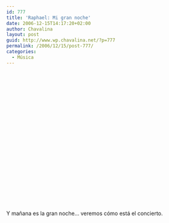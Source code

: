 ```yaml
---
id: 777
title: 'Raphael: Mi gran noche'
date: 2006-12-15T14:17:20+02:00
author: Chavalina
layout: post
guid: http://www.wp.chavalina.net/?p=777
permalink: /2006/12/15/post-777/
categories:
  - Música
---
```

<object width="425" height="350"><param name="movie" value="http://www.youtube.com/v/RA_lLaPX_CE"><param name="wmode" value="transparent"><embed src="http://www.youtube.com/v/RA_lLaPX_CE" type="application/x-shockwave-flash" wmode="transparent" width="425" height="350"><noembed>Hoy para mi es un dia especial <br />
pues saldre por la noche <br />
podre vivir lo que el mundo no esta <br />
cuando el sol ya se esconde <br />
<br />
Podre cantar una dulce cancion <br />
a la luz de la luna <br />
y acariciar y besar a mi amor <br />
como no lo hice nunca<br />
<br />
Que pasara, que misterio habra<br />
puede ser mi gran noche <br />
y al despertar ya mi vida sabra <br />
algo que no conoce <br />
<br />
Caminare abrazando a mi amor <br />
por las calles sin rumbo<br />
descubrire que el amor es mejor <br />
cuando todo esta oscuro <br />
<br />
y sin hablar nuestros pasos iran <br />
a buscar otra puerta <br />
que se abrira como mi corazon <br />
cuando ella se acerca <br />
<br />
Que pasara, que misterio habra <br />
puede ser mi gran noche <br />
y al despertar ya mi vida sabra <br />
algo que no conoce <br />
<br />
Sera, sera esta noche ideal <br />
que ya nunca se olvida <br />
podre reir, y cantar y bailar <br />
disfrutando la vida <br />
<br />
Olvidare la tristeza y el mal <br />
y las penas del mundo <br />
y escuchare los violines cantar <br />
en la noche sin rumbo <br />
<br />
Que pasara, que misterio habra <br />
puede ser mi gran noche <br />
y al despertar ya mi vida sabra <br />
algo que no conoce <br />
<br />
Que pasara, que misterio habra <br />
puede ser mi gran noche <br />
Que pasara, que misterio habra <br />
puede ser mi gran noche.</noembed></object>

Y ma&ntilde;ana es la gran noche&#8230; veremos c&oacute;mo est&aacute; el concierto.